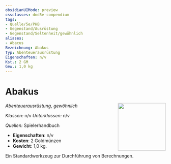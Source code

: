 ```yaml
---
obsidianUIMode: preview
cssclasses: dnd5e-compendium
tags:
- Quelle/5e/PHB
- Gegenstand/Ausrüstung
- Gegenstand/Seltenheit/gewöhnlich
aliases:
- Abacus
Bezeichnung: Abakus
Typ: Abenteuerausrüstung
Eigenschaften: n/v
Kst.: 2 GM
Gew.: 1,0 kg
---
```

# Abakus
*Abenteuerausrüstung, gewöhnlich*
<img src="Gegenstände.webp" align="right" width="150">

_Klassen:_ n/v 
_Unterklassen:_  n/v

_Quellen:_ Spielerhandbuch

- **Eigenschaften**: n/v
- **Kosten**: 2 Goldmünzen
- **Gewicht**: 1,0 kg.

Ein Standardwerkzeug zur Durchführung von Berechnungen.